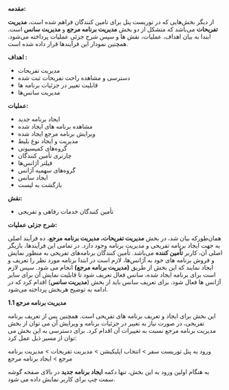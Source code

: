 **مقدمه:**

از  دیگر بخش‌هایی که در توریست پنل برای تامین کنندگان فراهم شده است، **مدیریت تفریحات** می‌باشد که متشکل از دو بخش **مدیریت برنامه مرجع** و **مدیریت سانس** است. ابتدا به بیان اهداف، عملیات، نقش ها و سپس شرح جزئی عملیات پرداخته می‌شود. همچنین نمودار این فرآیندها قرار داده شده است.  

**اهداف :**

- مدیریت تفریحات
- دسترسی و مشاهده راحت تفریحات ثبت شده
- قابلیت تغییر در جزئیات برنامه ها
- مدیریت سانس‌ها

**عملیات:**

- ایجاد برنامه جدید
- مشاهده برنامه های ایجاد شده
- ویرایش برنامه مرجع ایجاد شده
- مدیریت و ایجاد نوع بلیط
- گروه‌های کمیسیونی
- چارتری تأمین کنندگان
- فیلتر آژانس‌ها
- گروه‌های سهمیه آژانس
- ایجاد سانس
- بازگشت به لیست

**نقش:**

- تأمین کنندگان خدمات رفاهی و تفریحی

**شرح جزئی عملیات:**

همان‌طورکه بیان شد، در بخش **مدیریت تفریحات، مدیریت برنامه مرجع**، ده فرآیند اصلی به جهت ایجاد برنامه تفریحی و مدیریت برنامه وجود دارد. در تمامی این فرآیندها، بازیگر اصلی آن، کاربر **تأمین کننده** می‌باشد. تأمین کنندگان برنامه‌های تفریحی به منظور نمایش و فروش برنامه های خود به آژانس‌ها، لازم است در ابتدا برنامه مورد نظر را  تعریف و ایجاد نمایند که این بخش از طریق **(مدیریت برنامه مرجع)** انجام می شود. سپس لازم است برای برنامه ایجاد شده، سانس فعال تعریف شود تا قابلیت نمایش آن برای سایر آژانس ها فعال شود. برای تعریف سانس باید از بخش (**مدیریت سانس**) اقدام کرد که در ادامه به توضیح هربخش  پرداخته می‌شود. 

**1.1 مدیریت برنامه مرجع**

این بخش برای ایجاد و تعریف برنامه های تفریحی است. همچنین پس از تعریف برنامه تفریحی، در صورت نیاز به تغییر در جزئیات برنامه و ویرایش آن می توان از بخش مدیریت برنامه مرجع نسبت به تغییرات آن اقدام کرد. برای دسترسی به این بخش می توان از مسیر ذیل عمل کرد:

ورود به پنل توریست سفر > انتخاب اپلیکیشن > مدیریت تفریحات > مدیریت برنامه مرجع > ایجاد برنامه مرجع

به هنگام اولین ورود به این بخش، تنها دکمه **ایجاد برنامه جدید** در بالای صفحه گوشه سمت چپ برای کاربر نمایش داده می شود. 
